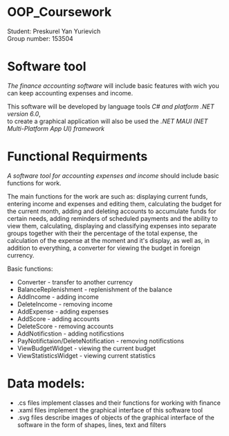 # OOP_Coursework

Student: Preskurel Yan Yurievich \
Group number: 153504

# Software tool

*The finance accounting software* will include basic features with wich you can keep accounting expenses and income. 

This software will be developed by language tools *C# and platform .NET version 6.0*, \
to create a graphical application will also be used the *.NET MAUI (NET Multi-Platform App UI) framework*

# Functional Requirments

*A software tool for accounting expenses and income* should include basic functions for work.

The main functions for the work are such as: displaying current funds, entering income and expenses and editing them, calculating the budget for the current month,
adding and deleting accounts to accumulate funds for certain needs, adding reminders of scheduled payments and the ability to view them, calculating, displaying and 
classifying expenses into separate groups together with their the percentage of the total expense, the calculation of the expense at the moment and it's display, as 
well as, in addition to everything, a converter for viewing the budget in foreign currency.

Basic functions: 

* Converter - transfer to another currency
* BalanceReplenishment - replenishment of the balance
* AddIncome - adding income
* DeleteIncome - removing income
* AddExpense - adding expenses
* AddScore - adding accounts
* DeleteScore - removing accounts
* AddNotificstion - adding notificstions
* PayNotifictaion/DeleteNotification - removing notificstions
* ViewBudgetWidget - viewing the current budget
* ViewStatisticsWidget - viewing current statistics

# Data models:

* .cs files implement classes and their functions for working with finance
* .xaml files implement the graphical interface of this software tool
* .svg files describe images of objects of the graphical interface of the software in the form of shapes, lines, text and filters
